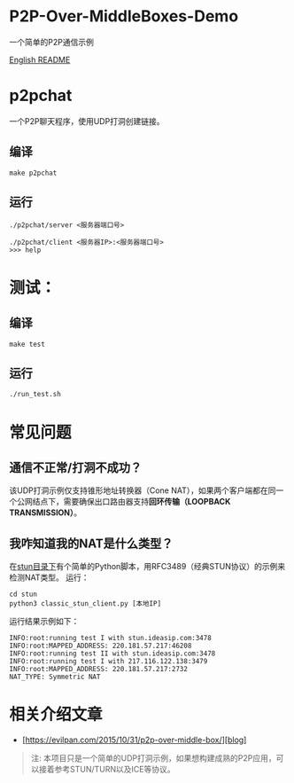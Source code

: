 # P2P-Over-MiddleBoxes-Demo

一个简单的P2P通信示例

[English README](README_en.md)

# p2pchat

一个P2P聊天程序，使用UDP打洞创建链接。

## 编译
    
    make p2pchat

## 运行

    ./p2pchat/server <服务器端口号>

    ./p2pchat/client <服务器IP>:<服务器端口号>
    >>> help

# 测试：

## 编译

    make test

## 运行
    
    ./run_test.sh

# 常见问题

## 通信不正常/打洞不成功？
该UDP打洞示例仅支持锥形地址转换器（Cone NAT），如果两个客户端都在同一个公网结点下，需要确保出口路由器支持**回环传输（LOOPBACK TRANSMISSION）**。

## 我咋知道我的NAT是什么类型？
在[stun目录下](stun)有个简单的Python脚本，用RFC3489（经典STUN协议）的示例来检测NAT类型。
运行：
```
cd stun
python3 classic_stun_client.py [本地IP]
```

运行结果示例如下：
```
INFO:root:running test I with stun.ideasip.com:3478
INFO:root:MAPPED_ADDRESS: 220.181.57.217:46208
INFO:root:running test II with stun.ideasip.com:3478
INFO:root:running test I with 217.116.122.138:3479
INFO:root:MAPPED_ADDRESS: 220.181.57.217:2732
NAT_TYPE: Symmetric NAT
```


# 相关介绍文章

- [https://evilpan.com/2015/10/31/p2p-over-middle-box/][blog]

> 注: 本项目只是一个简单的UDP打洞示例，如果想构建成熟的P2P应用，可以接着参考STUN/TURN以及ICE等协议。

[jekyll]:http://jekyll.pppan.net/2015/10/31/p2p-over-middle-box/
[django]:https://www.pppan.net/blog/detail/2017-12-16-p2p-over-middle-box
[blog]: https://evilpan.com/2015/10/31/p2p-over-middle-box/
